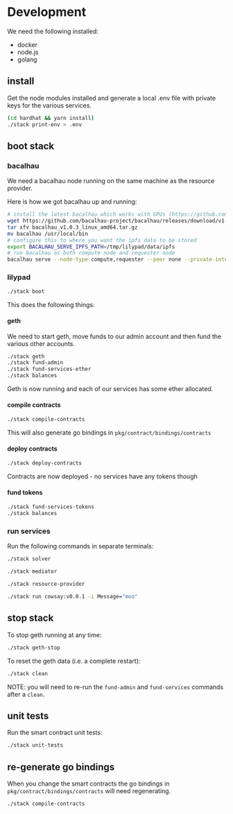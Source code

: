 # Development

We need the following installed:

 * docker
 * node.js
 * golang

## install

Get the node modules installed and generate a local .env file with private keys for the various services.

```bash
(cd hardhat && yarn install)
./stack print-env > .env
```

## boot stack

### bacalhau

We need a bacalhau node running on the same machine as the resource provider.

Here is how we got bacalhau up and running:

```bash
# install the latest bacalhau which works with GPUs (https://github.com/bacalhau-project/bacalhau/issues/2858)
wget https://github.com/bacalhau-project/bacalhau/releases/download/v1.0.3/bacalhau_v1.0.3_linux_amd64.tar.gz
tar xfv bacalhau_v1.0.3_linux_amd64.tar.gz
mv bacalhau /usr/local/bin
# configure this to where you want the ipfs data to be stored
export BACALHAU_SERVE_IPFS_PATH=/tmp/lilypad/data/ipfs
# run bacalhau as both compute node and requester node
bacalhau serve --node-type compute,requester --peer none --private-internal-ipfs=false --job-selection-accept-networked
```

### lilypad

```bash
./stack boot
```

This does the following things:

#### geth

We need to start geth, move funds to our admin account and then fund the various other accounts.

```bash
./stack geth
./stack fund-admin
./stack fund-services-ether
./stack balances
```

Geth is now running and each of our services has some ether allocated.

#### compile contracts

```bash
./stack compile-contracts
```

This will also generate go bindings in `pkg/contract/bindings/contracts`

#### deploy contracts

```bash
./stack deploy-contracts
```

Contracts are now deployed - no services have any tokens though

#### fund tokens

```bash
./stack fund-services-tokens
./stack balances
```

### run services

Run the following commands in separate terminals:

```bash
./stack solver
```

```bash
./stack mediator
```

```bash
./stack resource-provider
```

```bash
./stack run cowsay:v0.0.1 -i Message="moo"
```

## stop stack

To stop geth running at any time:

```bash
./stack geth-stop
```

To reset the geth data (i.e. a complete restart):

```bash
./stack clean
```

NOTE: you will need to re-run the `fund-admin` and `fund-services` commands after a `clean`.

## unit tests

Run the smart contract unit tests:

```bash
./stack unit-tests
```

## re-generate go bindings

When you change the smart contracts the go bindings in `pkg/contract/bindings/contracts` will need regenerating.

```bash
./stack compile-contracts
```
